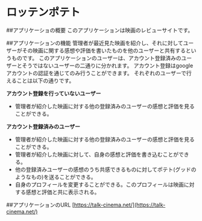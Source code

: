 # ロッテンポテト

##アプリケーショの概要
このアプリケーションは映画のレビューサイトです。

##アプリケーションの機能
管理者が最近見た映画を紹介し、それに対してユーザーがその映画に関する感想や評価を書いたものを他のユーザーと共有するというものです。
このアプリケーションのユーザーは、アカウント登録済みのユーザーとそうではないユーザーの二通りに分かれます。
アカウント登録はgoogleアカウントの認証を通じてのみ行うことができます。
それぞれのユーザーで行えることは以下の通りです。

**アカウント登録を行っていないユーザー**
- 管理者が紹介した映画に対する他の登録済みのユーザーの感想と評価を見ることができる。

**アカウント登録済みのユーザー**
- 管理者が紹介した映画に対する他の登録済みのユーザーの感想と評価を見ることができる。
- 管理者が紹介した映画に対して、自身の感想と評価を書き込むことができる。
- 他の登録済みユーザーの感想のうち共感できるものに対してポテト(グッドのようなもの)を送ることができる。
- 自身のプロフィールを変更することができる。このプロフィールは映画に対する感想と評価と共に表示される。


##アプリケーションのURL
[https://talk-cinema.net/](https://talk-cinema.net/)
